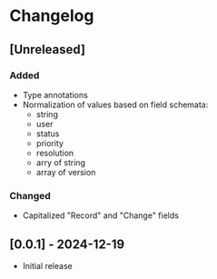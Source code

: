 # Changelog

## [Unreleased]

### Added
- Type annotations
- Normalization of values based on field schemata:
    - string
    - user
    - status
    - priority
    - resolution
    - arry of string
    - array of version

### Changed
- Capitalized "Record" and "Change" fields

## [0.0.1] - 2024-12-19

- Initial release
